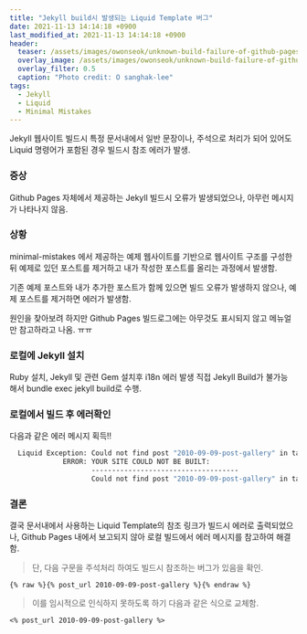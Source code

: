 ```yaml
---
title: "Jekyll build시 발생되는 Liquid Template 버그"
date: 2021-11-13 14:14:18 +0900
last_modified_at: 2021-11-13 14:14:18 +0900
header:
  teaser: /assets/images/owonseok/unknown-build-failure-of-github-pages.png
  overlay_image: /assets/images/owonseok/unknown-build-failure-of-github-pages.png
  overlay_filter: 0.5
  caption: "Photo credit: O sanghak-lee"
tags:
  - Jekyll
  - Liquid
  - Minimal Mistakes
---
```


Jekyll 웹사이트 빌드시 특정 문서내에서 일반 문장이나, 주석으로 처리가 되어 있어도 Liquid 명령어가 포함된 경우 빌드시 참조 에러가 발생.

### 증상

Github Pages 자체에서 제공하는 Jekyll 빌드시 오류가 발생되었으나, 아무런 메시지가 나타나지 않음.

### 상황
minimal-mistakes 에서 제공하는 예제 웹사이트를 기반으로 웹사이트 구조를 구성한 뒤 예제로 있던 포스트를 제거하고 내가 작성한 포스트를 올리는 과정에서 발생함.

기존 예제 포스트와 내가 추가한 포스트가 함께 있으면 빌드 오류가 발생하지 않으나, 예제 포스트를 제거하면 에러가 발생함.

원인을 찾아보려 하지만 Github Pages 빌드로그에는 아무것도 표시되지 않고 메뉴얼만 참고하라고 나옴. ㅠㅠ

### 로컬에 Jekyll 설치
Ruby 설치, Jekyll 및 관련 Gem 설치후 i18n 에러 발생
직접 Jekyll Build가 불가능 해서 bundle exec jekyll build로 수행.

### 로컬에서 빌드 후 에러확인
다음과 같은 에러 메시지 획득!!
```sh
  Liquid Exception: Could not find post "2010-09-09-post-gallery" in tag 'post_url'. Make sure the post exists and the name is correct. in D:/_git_/owonseok.github.io/_docs/14-helpers.md
             ERROR: YOUR SITE COULD NOT BE BUILT:
                    ------------------------------------
                    Could not find post "2010-09-09-post-gallery" in tag 'post_url'. Make sure the post exists and the name is correct.
```

### 결론
결국 문서내에서 사용하는 Liquid Template의 참조 링크가 빌드시 에러로 출력되었으나, Github Pages 내에서 보고되지 않아 로컬 빌드에서 에러 메시지를 참고하여 해결함.

> 단, 다음 구문을 주석처리 하여도 빌드시 참조하는 버그가 있음을 확인.
```
{% raw %}{% post_url 2010-09-09-post-gallery %}{% endraw %}
```

> 이를 임시적으로 인식하지 못하도록 하기 다음과 같은 식으로 교체함.
```
<% post_url 2010-09-09-post-gallery %>
```